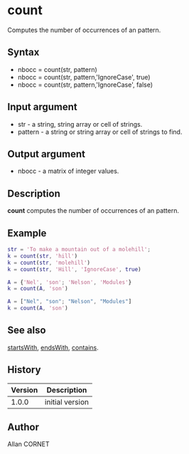 # count

Computes the number of occurrences of an pattern.

## Syntax

- nbocc = count(str, pattern)
- nbocc = count(str, pattern,'IgnoreCase', true)
- nbocc = count(str, pattern,'IgnoreCase', false)

## Input argument

- str - a string, string array or cell of strings.
- pattern - a string or string array or cell of strings to find.

## Output argument

- nbocc - a matrix of integer values.

## Description

<b>count</b> computes the number of occurrences of an pattern.

## Example

```matlab
str = 'To make a mountain out of a molehill';
k = count(str, 'hill')
k = count(str, 'molehill')
k = count(str, 'Hill', 'IgnoreCase', true)

A = {'Nel', 'son'; 'Nelson', 'Modules'}
k = count(A, 'son')

A = ["Nel", "son"; "Nelson", "Modules"]
k = count(A, 'son')
```

## See also

[startsWith](startsWith.md), [endsWith](endsWith.md), [contains](contains.md).

## History

| Version | Description     |
| ------- | --------------- |
| 1.0.0   | initial version |

## Author

Allan CORNET
